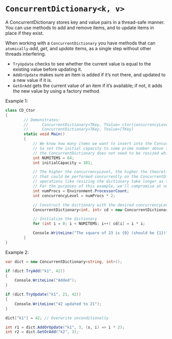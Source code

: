 # `ConcurrentDictionary<k, v>`

A ConcurrentDictionary stores key and value pairs in a thread-safe manner. You can use methods to add and remove items, and to update items in place if they exist.

When working with a `ConcurrentDictionary` you have methods that can `atomically` *add*, *get*, and *update* items, as a single step without other threads interfering.

- `TryUpdate` checks to see whether the current value is equal to the existing value before updating it.
- `AddOrUpdate` makes sure an item is added if it’s not there, and updated to a new value if it is.
- `GetOrAdd` gets the current value of an item if it’s available; if not, it adds the new value by using a factory method.

Example 1:

```csharp
class CD_Ctor
{
        // Demonstrates:
        //      ConcurrentDictionary<TKey, TValue> ctor(concurrencyLevel, initialCapacity)
        //      ConcurrentDictionary<TKey, TValue>[TKey]
        static void Main()
        {
            // We know how many items we want to insert into the ConcurrentDictionary.
            // So set the initial capacity to some prime number above that, to ensure that
            // the ConcurrentDictionary does not need to be resized while initializing it.
            int NUMITEMS = 64;
            int initialCapacity = 101;

            // The higher the concurrencyLevel, the higher the theoretical number of operations
            // that could be performed concurrently on the ConcurrentDictionary.  However, global
            // operations like resizing the dictionary take longer as the concurrencyLevel rises. 
            // For the purposes of this example, we'll compromise at numCores * 2.
            int numProcs = Environment.ProcessorCount;
            int concurrencyLevel = numProcs * 2;

            // Construct the dictionary with the desired concurrencyLevel and initialCapacity
            ConcurrentDictionary<int, int> cd = new ConcurrentDictionary<int, int>(concurrencyLevel, initialCapacity);

            // Initialize the dictionary
            for (int i = 0; i < NUMITEMS; i++) cd[i] = i * i;

            Console.WriteLine("The square of 23 is {0} (should be {1})", cd[23], 23 * 23);
        }
}
```

Example 2:

```csharp
var dict = new ConcurrentDictionary<string, int>();

if (dict.TryAdd("k1", 42))
{
    Console.WriteLine("Added");
}

if (dict.TryUpdate("k1", 21, 42))
{
    Console.WriteLine("42 updated to 21");
}

dict["k1"] = 42; // Overwrite unconditionally

int r1 = dict.AddOrUpdate("k1", 3, (s, i) => i * 2);
int r2 = dict.GetOrAdd("k2", 3);
```
